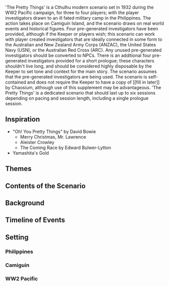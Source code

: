 'The Pretty Things' is a Cthulhu modern scenario set in 1932 during the WW2 Pacific campaign, for three to four players; with the player investigators drawn to an ill fated military camp in the Philippines. The action takes place on Camiguin Island, and the scenario draws on real world events and historical figures.
Four pre-generated investigators have been provided, although if the Keeper or players wish; this scenario can work with player created investigators that are ideally connected in some form to the Australian and New Zealand Army Corps (ANZAC), the United States Navy (USN), or the Australian Red Cross (ARC). Any unused pre-generated investigators should be converted to NPCs. There is an additional four pre-generated investigators provided for a short prologue; these characters shouldn't live long, and should be considered highly disposable by the Keeper to set tone and context for the main story.
The scenario assumes that the pre-generated investigators are being used.
The scenario is self-contained and does not require the Keeper to have a copy of [[fill in later]] by Chaosium, although use of this supplement may be advantageous.
'The Pretty Things' is a dedicated scenario that should last up to six sessions depending on pacing and session length, including a single prologue session.

## Inspiration
- "Oh! You Pretty Things" by David Bowie
	- Merry Christmas, Mr. Lawrence
	- Aleister Crowley
	- The Coming Race by Edward Bulwer-Lytton
- Yamashita's Gold
## Themes

## Contents of the Scenario
## Background

## Timeline of Events

## Setting
### Philippines
### Camiguin
### WW2 Pacific